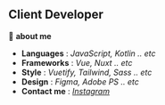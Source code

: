 ## Client Developer

📌 **about me**

 * **Languages** : _JavaScript, Kotlin .. etc_
 * **Frameworks** : _Vue, Nuxt .. etc_
 * **Style** : _Vuetify, Tailwind, Sass .. etc_
 * **Design** : _Figma, Adobe PS .. etc_
 * **Contact me** : _[Instagram](https://www.instagram.com/rhnrmrme/)_
